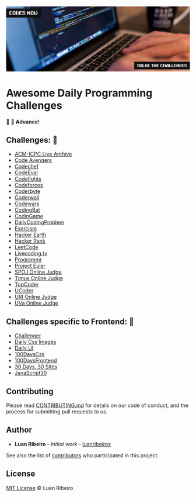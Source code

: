 ![Awesome Daily Programming Challenges](./assets/daily-programmer.jpeg)

# Awesome Daily Programming Challenges

:punch: :muscle: **Advance!**

## Challenges: :dart:

- [ACM-ICPC Live Archive](https://icpcarchive.ecs.baylor.edu)
- [Code Avengers](https://www.codeavengers.com/codecamp)
- [Codechef](https://www.codechef.com)
- [CodeEval](https://www.codeeval.com)
- [Codefights](https://codefights.com)
- [Codeforces](http://codeforces.com)
- [Coderbyte](https://coderbyte.com)
- [Coderwall](https://coderwall.com)
- [Codewars](https://www.codewars.com)
- [CodingBat](http://codingbat.com)
- [CodinGame](https://www.codingame.com/start)
- [DailyCodingProblem](https://www.dailycodingproblem.com)
- [Exercism](http://exercism.io)
- [Hacker Earth](https://www.hackerearth.com)
- [Hacker Rank](https://www.hackerrank.com)
- [LeetCode](https://leetcode.com)
- [Livecoding.tv](https://www.liveedu.tv)
- [Programmr](http://www.programmr.com)
- [Project Euler](https://projecteuler.net)
- [SPOJ Online Judge](http://www.spoj.com)
- [Timus Online Judge](http://acm.timus.ru)
- [TopCoder](https://www.topcoder.com)
- [UCoder](https://ucoder.com.br)
- [URI Online Judge](https://www.urionlinejudge.com.br)
- [UVa Online Judge](https://uva.onlinejudge.org)

## Challenges specific to Frontend: :dart:

- [Challenger](http://rileyjshaw.com/challenger)
- [Daily Css Images](http://dailycssimages.com)
- [Daily UI](http://www.dailyui.co)
- [100DaysCss](https://100dayscss.com)
- [100DaysFrontend](http://100daysfrontend.com)
- [30 Days, 30 Sites](http://www.subscribepage.com/30days30sites)
- [JavaScript30](https://javascript30.com)

## Contributing

Please read [CONTRIBUTING.md](https://github.com/luanribeiros/awesome-daily-programming-challenges/blob/master/CONTRIBUTING.md) for details on our code of conduct, and the process for submitting pull requests to us.

## Author

* **Luan Ribeiro** - *Initial work* - [luanribeiros](https://github.com/luanribeiros)

See also the list of [contributors](https://github.com/luanribeiros/awesome-daily-programming-challenges/graphs/contributors) who participated in this project.

## License

[MIT License](https://github.com/luanribeiros/awesome-daily-programming-challenges/blob/master/LICENSE.md) © Luan Ribeiro
